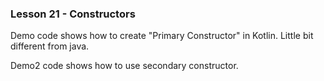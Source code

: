 ### Lesson 21 - Constructors

Demo code shows how to create "Primary Constructor" in Kotlin. Little bit different from java.

Demo2 code shows how to use secondary constructor.